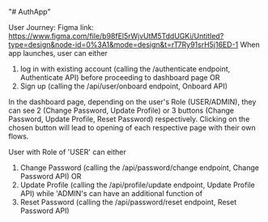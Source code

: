 "# AuthApp" 

User Journey:
Figma link: https://www.figma.com/file/b98fEl5rWjvUtM5TddUGKi/Untitled?type=design&node-id=0%3A1&mode=design&t=rT7Ry91srH5j16ED-1
When app launches, user can either 
1) log in with existing account (calling the /authenticate endpoint, Authenticate API) before proceeding to dashboard page OR
2) Sign up (calling the /api/user/onboard endpoint, Onboard API)

In the dashboard page, depending on the user's Role (USER/ADMIN), they can see 2 (Change Password, Update Profile) or 3 buttons (Change Password, Update Profile, Reset Password) respectively. Clicking on the chosen button will lead to opening of each respective page with their own flows. 

User with Role of 'USER' can either
1) Change Password (calling the /api/password/change endpoint, Change Password API) OR
2) Update Profile (calling the /api/profile/update endpoint, Update Profile API)
while 'ADMIN's can have an additional function of 
3) Reset Password (calling the /api/password/reset endpoint, Reset Password API)
